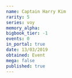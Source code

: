 ```yaml
---
name: Captain Harry Kim
rarity: 5
series: voy
memory_alpha:
bigbook_tier: -1
events: 0
in_portal: true
date: 13/03/2019
obtained: Event
mega: false
published: true
---
```



